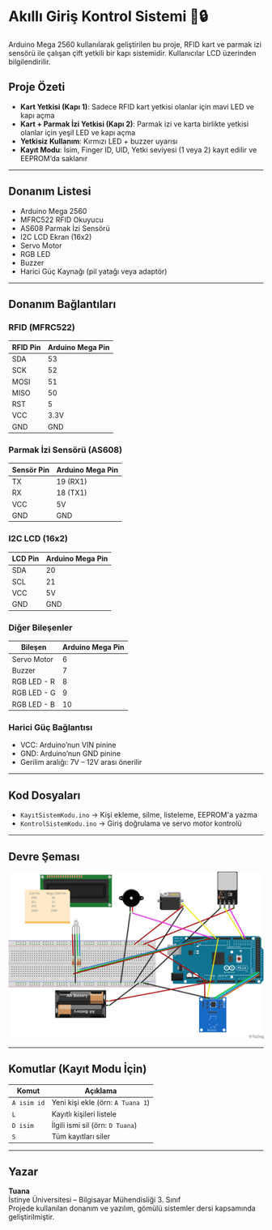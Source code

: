 # Akıllı Giriş Kontrol Sistemi 🚪🔒

Arduino Mega 2560 kullanılarak geliştirilen bu proje, RFID kart ve parmak izi sensörü ile çalışan çift yetkili bir kapı sistemidir. Kullanıcılar LCD üzerinden bilgilendirilir.

## Proje Özeti
- **Kart Yetkisi (Kapı 1)**: Sadece RFID kart yetkisi olanlar için mavi LED ve kapı açma
- **Kart + Parmak İzi Yetkisi (Kapı 2)**: Parmak izi ve karta birlikte yetkisi olanlar için yeşil LED ve kapı açma
- **Yetkisiz Kullanım**: Kırmızı LED + buzzer uyarısı
- **Kayıt Modu**: İsim, Finger ID, UID, Yetki seviyesi (1 veya 2) kayıt edilir ve EEPROM’da saklanır

---

## Donanım Listesi
- Arduino Mega 2560
- MFRC522 RFID Okuyucu
- AS608 Parmak İzi Sensörü
- I2C LCD Ekran (16x2)
- Servo Motor
- RGB LED
- Buzzer
- Harici Güç Kaynağı (pil yatağı veya adaptör)

---

## Donanım Bağlantıları

### RFID (MFRC522)
| RFID Pin | Arduino Mega Pin |
|----------|------------------|
| SDA      | 53               |
| SCK      | 52               |
| MOSI     | 51               |
| MISO     | 50               |
| RST      | 5                |
| VCC      | 3.3V             |
| GND      | GND              |

### Parmak İzi Sensörü (AS608)
| Sensör Pin | Arduino Mega Pin |
|------------|------------------|
| TX         | 19 (RX1)         |
| RX         | 18 (TX1)         |
| VCC        | 5V               |
| GND        | GND              |

### I2C LCD (16x2)
| LCD Pin | Arduino Mega Pin |
|---------|------------------|
| SDA     | 20               |
| SCL     | 21               |
| VCC     | 5V               |
| GND     | GND              |

### Diğer Bileşenler
| Bileşen      | Arduino Mega Pin |
|--------------|------------------|
| Servo Motor  | 6                |
| Buzzer       | 7                |
| RGB LED - R  | 8                |
| RGB LED - G  | 9                |
| RGB LED - B  | 10               |

### Harici Güç Bağlantısı
- VCC: Arduino’nun VIN pinine
- GND: Arduino’nun GND pinine
- Gerilim aralığı: 7V – 12V arası önerilir

---

##  Kod Dosyaları
- `KayıtSistemKodu.ino` → Kişi ekleme, silme, listeleme, EEPROM'a yazma
- `KontrolSistemKodu.ino` → Giriş doğrulama ve servo motor kontrolü

---

## Devre Şeması
![RFID Devre](fritzing.png)

---

## Komutlar (Kayıt Modu İçin)
| Komut          | Açıklama                              |
|----------------|---------------------------------------|
| `A isim id`    | Yeni kişi ekle (örn: `A Tuana 1`)     |
| `L`            | Kayıtlı kişileri listele              |
| `D isim`       | İlgili ismi sil (örn: `D Tuana`)      |
| `S`            | Tüm kayıtları siler                   |

---

## Yazar
**Tuana**  
İstinye Üniversitesi – Bilgisayar Mühendisliği 3. Sınıf  
Projede kullanılan donanım ve yazılım, gömülü sistemler dersi kapsamında geliştirilmiştir.

